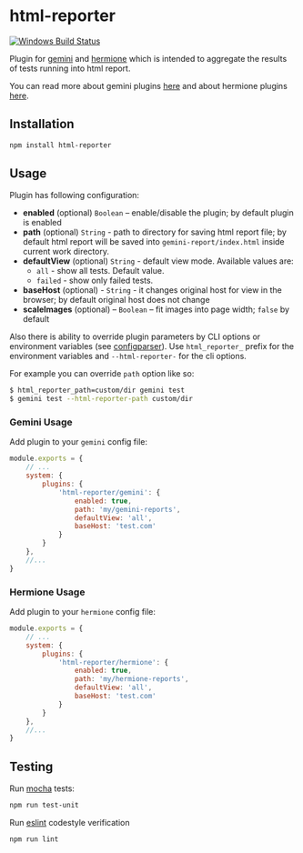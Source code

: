 # html-reporter

[![Windows Build Status](https://ci.appveyor.com/api/projects/status/github/gemini/html-reporter/branch/master?svg=true)](https://ci.appveyor.com/project/gemini/html-reporter/branch/master)

Plugin for [gemini](https://github.com/gemini-testing/gemini) and [hermione](https://github.com/gemini-testing/hermione) which is intended to aggregate the results of tests running into html report.

You can read more about gemini plugins [here](https://github.com/gemini-testing/gemini/blob/master/doc/plugins.md) and about hermione plugins [here](https://github.com/gemini-testing/hermione#plugins).

## Installation

```bash
npm install html-reporter
```

## Usage

Plugin has following configuration:

* **enabled** (optional) `Boolean` – enable/disable the plugin; by default plugin is enabled
* **path** (optional) `String` - path to directory for saving html report file; by
default html report will be saved into `gemini-report/index.html` inside current work
directory.
* **defaultView** (optional) `String` - default view mode. Available values are:
  * `all` - show all tests. Default value.
  * `failed` - show only failed tests.
* **baseHost** (optional) - `String` - it changes original host for view in the browser; by default original host does not change
* **scaleImages** (optional) – `Boolean` – fit images into page width; `false` by default

Also there is ability to override plugin parameters by CLI options or environment variables
(see [configparser](https://github.com/gemini-testing/configparser)).
Use `html_reporter_` prefix for the environment variables and `--html-reporter-` for the cli options.

For example you can override `path` option like so:
```bash
$ html_reporter_path=custom/dir gemini test
$ gemini test --html-reporter-path custom/dir
```

### Gemini Usage

Add plugin to your `gemini` config file:

```js
module.exports = {
    // ...
    system: {
        plugins: {
            'html-reporter/gemini': {
                enabled: true,
                path: 'my/gemini-reports',
                defaultView: 'all',
                baseHost: 'test.com'
            }
        }
    },
    //...
}
```

### Hermione Usage

Add plugin to your `hermione` config file:

```js
module.exports = {
    // ...
    system: {
        plugins: {
            'html-reporter/hermione': {
                enabled: true,
                path: 'my/hermione-reports',
                defaultView: 'all',
                baseHost: 'test.com'
            }
        }
    },
    //...
}
```

## Testing

Run [mocha](http://mochajs.org) tests:
```bash
npm run test-unit
```

Run [eslint](http://eslint.org) codestyle verification
```bash
npm run lint
```
